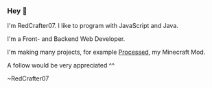 ### Hey 👋
I'm RedCrafter07. I like to program with JavaScript and Java.

I'm a Front- and Backend Web Developer.

I'm making many projects, for example [Processed](https://github.com/ProcessedMod/Processed), my Minecraft Mod.

A follow would be very appreciated ^^

~RedCrafter07

